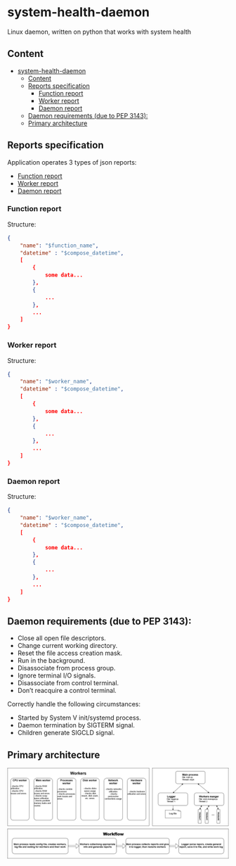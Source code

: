 # system-health-daemon
Linux daemon, written on python that works with system health

## Content

- [system-health-daemon](#system-health-daemon)
  - [Content](#content)
  - [Reports specification](#reports-specification)
    - [Function report](#function-report)
    - [Worker report](#worker-report)
    - [Daemon report](#daemon-report)
  - [Daemon requirements (due to PEP 3143):](#daemon-requirements-due-to-pep-3143)
  - [Primary architecture](#primary-architecture)

## Reports specification

Application operates 3 types of json reports:

- [Function report](#function-report)
- [Worker report](#worker-report)
- [Daemon report](#daemon-report)

### Function report

Structure:
```json
{
    "name": "$function_name",
    "datetime" : "$compose_datetime",
    [
        {
            some data...
        },
        {
            ...
        },
        ...
    ]
}
```

### Worker report

Structure:
```json
{
    "name": "$worker_name",
    "datetime" : "$compose_datetime",
    [
        {
            some data...
        },
        {
            ...
        },
        ...
    ]
}
```

### Daemon report

Structure:
```json
{
    "name": "$worker_name",
    "datetime" : "$compose_datetime",
    [
        {
            some data...
        },
        {
            ...
        },
        ...
    ]
}
```

## Daemon requirements (due to PEP 3143):

- Close all open file descriptors.
- Change current working directory.
- Reset the file access creation mask.
- Run in the background.
- Disassociate from process group.
- Ignore terminal I/O signals.
- Disassociate from control terminal.
- Don’t reacquire a control terminal.

Correctly handle the following circumstances:

- Started by System V init/systemd process.
- Daemon termination by SIGTERM signal.
- Children generate SIGCLD signal.



## Primary architecture

![Primary architecture](https://github.com/SvyatoslavFedynyak/system-health-deamon/blob/master/images/deamon-arch.jpg)
